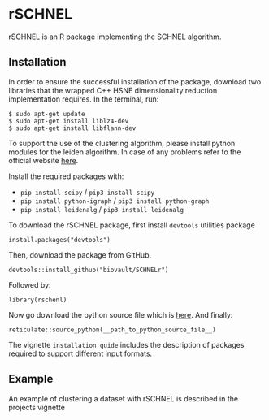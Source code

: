 
# rSCHNEL

rSCHNEL is an R package implementing the SCHNEL algorithm.

## Installation

In order to ensure the successful installation of the package, download two libraries that the wrapped C++ HSNE dimensionality reduction implementation requires. 
In the terminal, run:
```
$ sudo apt-get update
$ sudo apt-get install liblz4-dev
$ sudo apt-get install libflann-dev
```

To support the use of the clustering algorithm, please install python modules for the leiden algorithm.
In case of any problems refer to the official website [here](https://cran.r-project.org/web/packages/leiden/vignettes/run_leiden.html).

Install the required packages with:
- `pip install scipy` / `pip3 install scipy`
- `pip install python-igraph` / `pip3 install python-graph`
- `pip install leidenalg` / `pip3 install leidenalg`

To download the rSCHNEL package, first install `devtools` utilities package
```
install.packages("devtools")
```

Then, download the package from GitHub.
```
devtools::install_github("biovault/SCHNELr")
```

Followed by:
```
library(rschenl)
```

Now go download the python source file which is [here](https://github.com/biovault/SCHNELr/blob/parser_in_python/py/src_clustering_HSNE_parser.py). 
And finally:
```
reticulate::source_python(__path_to_python_source_file__)
```

The vignette `installation_guide` includes the description of packages required to support different input formats. 

## Example
An example of clustering a dataset with rSCHNEL is described in the projects vignette 